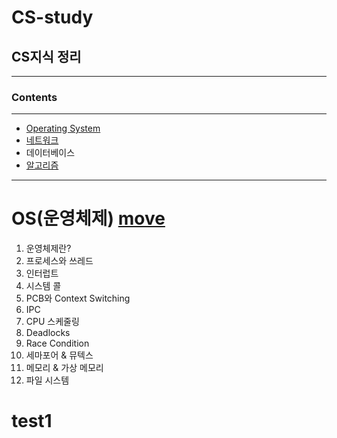 # CS-study

## CS지식 정리 <br>

---

### Contents

---

- [Operating System](<#OS(운영체제)>)
- [네트워크]()
- 데이터베이스
- [알고리즘](#알고리즘)

---

# OS(운영체제) [move]()

1. 운영체제란?
1. 프로세스와 쓰레드
1. 인터럽트
1. 시스템 콜
1. PCB와 Context Switching
1. IPC
1. CPU 스케줄링
1. Deadlocks
1. Race Condition
1. 세마포어 & 뮤텍스
1. 메모리 & 가상 메모리
1. 파일 시스템

# test1
